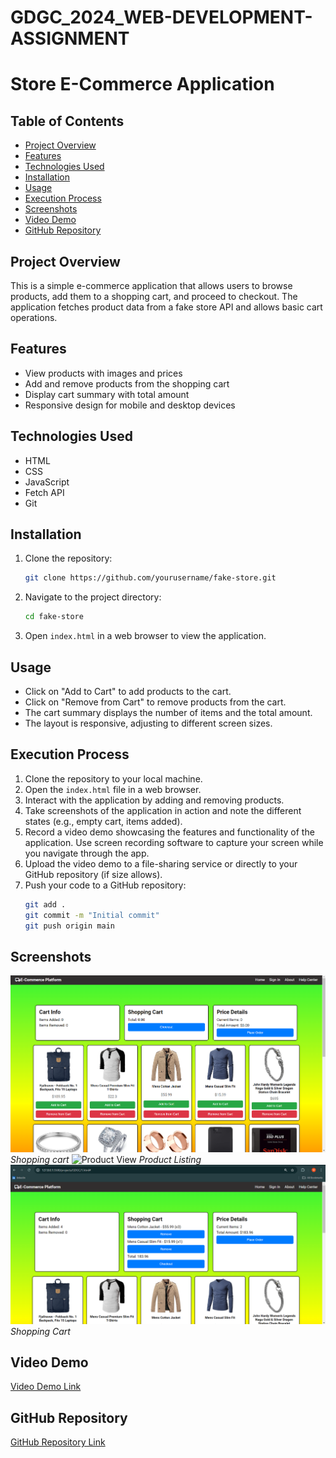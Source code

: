 # GDGC_2024_WEB-DEVELOPMENT-ASSIGNMENT

# Store E-Commerce Application

## Table of Contents
- [Project Overview](#project-overview)
- [Features](#features)
- [Technologies Used](#technologies-used)
- [Installation](#installation)
- [Usage](#usage)
- [Execution Process](#execution-process)
- [Screenshots](#screenshots)
- [Video Demo](#video-demo)
- [GitHub Repository](#github-repository)

## Project Overview
This is a simple e-commerce application that allows users to browse products, add them to a shopping cart, and proceed to checkout. The application fetches product data from a fake store API and allows basic cart operations.

## Features
- View products with images and prices
- Add and remove products from the shopping cart
- Display cart summary with total amount
- Responsive design for mobile and desktop devices

## Technologies Used
- HTML
- CSS
- JavaScript
- Fetch API
- Git

## Installation
1. Clone the repository:
   ```bash
   git clone https://github.com/yourusername/fake-store.git
   ```
2. Navigate to the project directory:
   ```bash
   cd fake-store
   ```
3. Open `index.html` in a web browser to view the application.

## Usage
- Click on "Add to Cart" to add products to the cart.
- Click on "Remove from Cart" to remove products from the cart.
- The cart summary displays the number of items and the total amount.
- The layout is responsive, adjusting to different screen sizes.

## Execution Process
1. Clone the repository to your local machine.
2. Open the `index.html` file in a web browser.
3. Interact with the application by adding and removing products.
4. Take screenshots of the application in action and note the different states (e.g., empty cart, items added).
5. Record a video demo showcasing the features and functionality of the application. Use screen recording software to capture your screen while you navigate through the app.
6. Upload the video demo to a file-sharing service or directly to your GitHub repository (if size allows).
7. Push your code to a GitHub repository:
   ```bash
   git add .
   git commit -m "Initial commit"
   git push origin main
   ```

## Screenshots
![Shopping cart view](shopping-cart.png)
*Shopping cart*
![Product View](prouct-cards.png)
*Product Listing*
![Cart View](cart-info.png)
*Shopping Cart*

## Video Demo
[Video Demo Link](your-video-link)

## GitHub Repository
[GitHub Repository Link](https://github.com/yourusername/fake-store)
